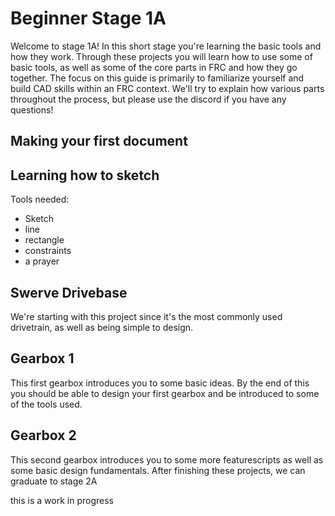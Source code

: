 # Beginner Stage 1A 
Welcome to stage 1A! In this short stage you're learning the basic tools and how they work. Through these projects you will learn how to use some of basic tools, as well as some of the core parts in FRC and how they go together. The focus on this guide is primarily to familiarize yourself and build CAD skills within an FRC context. We'll try to explain how various parts throughout the process, but please use the discord if you have any questions!  


## Making your first document




## Learning how to sketch 

Tools needed: 
- Sketch
- line
- rectangle
- constraints
- a prayer 

## Swerve Drivebase

We're starting with this project since it's the most commonly used drivetrain, as well as being simple to design. 

## Gearbox 1
This first gearbox introduces you to some basic ideas. By the end of this you should be able to design your first gearbox and be introduced to some of the tools used. 

## Gearbox 2
This second gearbox introduces you to some more featurescripts as well as some basic design fundamentals. After finishing these projects, we can graduate to stage 2A

this is a work in progress